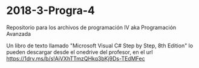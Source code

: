 # 2018-3-Progra-4
Repositorio para los archivos de programación IV aka Programación Avanzada

Un libro de texto llamado "Microsoft Visual C# Step by Step, 8th Edition" lo pueden descargar desde el onedrive del profesor, en el url https://1drv.ms/b/s!AiVXhTTmzQHkq3bKj9Ds-TEdMFec
